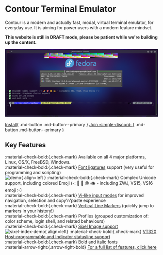 # Contour Terminal Emulator

Contour is a modern and actually fast, modal, virtual terminal emulator,
for everyday use. It is aiming for power users with a modern feature mindset.

**This website is still in DRAFT mode, please be patient while we're building up the content.**

![screenshot showcasing notcurses ncneofetch on KDE/Fedora](screenshots/contour-notcurses-ncneofetch.png "Screenshot")

[Install](install.md){ .md-button .md-button--primary }
[Join :simple-discord: ](https://discord.gg/ncv4pG9){ .md-button .md-button--primary }


## Key Features

:material-check-bold:{.check-mark}  Available on all 4 major platforms, Linux, OS/X, FreeBSD, Windows. <br/>
:material-check-bold:{.check-mark}  [Font ligatures](demo/font-ligatures.md) support (very useful for programming and scripting) <br/>
![demo](/screenshots/contour-font-ligatures.png){ align=left }
:material-check-bold:{.check-mark}  Complex Unicode support, including colored Emoji (-: 🌈  💝  😛  👪  - including ZWJ, VS15, VS16 emoji :-) <br/>
:material-check-bold:{.check-mark}  [Vi-like input modes](input-modes.md) for improved navigation, selection and copy'n'paste experience <br/>
:material-check-bold:{.check-mark}  [Vertical Line Markers](demo/line-marks.md) (quickly jump to markers in your history!) <br/>
:material-check-bold:{.check-mark}  Profiles (grouped customization of: color scheme, login shell, and related behaviours) <br/>
:material-check-bold:{.check-mark}  [Sixel Image support](demo/images.md) <br/>
![sixel-index-demo](../screenshots/contour-sixel-plot.png){ align=left}
:material-check-bold:{.check-mark}  [VT320 Host-programmable and Indicator statusline support](demo/statusline.md) <br/>
:material-check-bold:{.check-mark}  Bold and italic fonts <br/>
:material-arrow-right:{.arrow-right-bold} [For a full list of features, click here](features.md) <br/>
